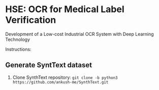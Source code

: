 # HSE: OCR for Medical Label Verification
Development of a Low-cost Industrial OCR System with Deep Learning Technology

Instructions:
## Generate SyntText dataset
1. Clone SynthText repository: `git clone -b python3 https://github.com/ankush-me/SynthText.git`
